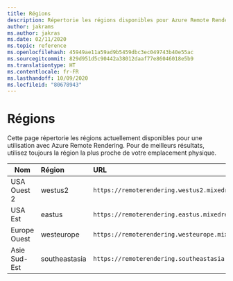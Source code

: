 ```yaml
---
title: Régions
description: Répertorie les régions disponibles pour Azure Remote Rendering
author: jakrams
ms.author: jakras
ms.date: 02/11/2020
ms.topic: reference
ms.openlocfilehash: 45949ae11a59ad9b5459dbc3ec049743b40e55ac
ms.sourcegitcommit: 829d951d5c90442a38012daaf77e86046018e5b9
ms.translationtype: HT
ms.contentlocale: fr-FR
ms.lasthandoff: 10/09/2020
ms.locfileid: "80678943"
---
```

# <a name="regions"></a>Régions

Cette page répertorie les régions actuellement disponibles pour une utilisation avec Azure Remote Rendering. Pour de meilleurs résultats, utilisez toujours la région la plus proche de votre emplacement physique.

| Nom | Région | URL |
|-----------|:-----------|:-----------|
| USA Ouest 2 | westus2 | `https://remoterendering.westus2.mixedreality.azure.com` |
| USA Est | eastus | `https://remoterendering.eastus.mixedreality.azure.com` |
| Europe Ouest | westeurope | `https://remoterendering.westeurope.mixedreality.azure.com` |
| Asie Sud-Est | southeastasia | `https://remoterendering.southeastasia.mixedreality.azure.com` |
